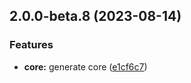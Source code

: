 

## 2.0.0-beta.8 (2023-08-14)


### Features

* **core:** generate core ([e1cf6c7](https://github.com/angular-threejs/angular-three/commit/e1cf6c7422668afbbc0f767a444bcc591e1a6903))